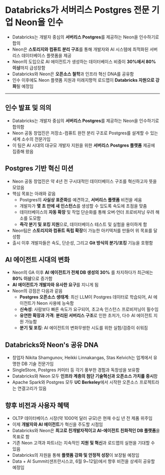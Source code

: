 # Databricks가 서버리스 Postgres 전문 기업 Neon을 인수


* Databricks는 개발자 중심의 **서버리스 Postgres**를 제공하는 Neon을 인수하기로 합의
* Neon은 **스토리지와 컴퓨트 분리 구조**를 통해 개발자와 AI 시스템에 최적화된 서버리스 데이터베이스 플랫폼을 제공
* Neon의 도입으로 AI 에이전트가 생성하는 데이터베이스 비중이 **30%에서 80% 이상**까지 급성장함
* Databricks와 Neon은 **오픈소스 철학**과 인프라 혁신 DNA를 공유함
* 인수 이후에도 Neon 플랫폼 지원과 미래지향적 로드맵이 **Databricks 자원으로 강화**될 예정임

---

인수 발표 및 의의
----------

* Databricks는 개발자 중심의 **서버리스 Postgres**를 제공하는 Neon을 인수하기로 합의함
* Neon 공동 창업진은 저장소-컴퓨트 완전 분리 구조로 Postgres를 설계할 수 있는 세계 소수의 전문가임
* 이 팀은 AI 시대의 대규모 개발자 지원을 위한 **서버리스 Postgres 플랫폼** 제공에 집중해 왔음

Postgres 기반 혁신 미션
-----------------

* Neon 공동 창업진은 약 4년 전 구시대적인 데이터베이스 구조를 혁신하고자 뜻을 모았음
* 핵심 목표는 아래와 같음
  + Postgres의 **사실상 표준화**를 예견하고, **서버리스 플랫폼** 비전을 세움
  + 개발자가 **몇 초 만에 새 인스턴스**를 생성할 수 있도록 속도에 초점을 맞춤
  + 데이터베이스의 **자동 확장** 및 작업 단순화를 통해 오버·언더 프로비저닝 우려 해소를 도모함
  + **즉각 분기 및 포킹 지원**으로, 데이터베이스 테스트 및 실험을 용이하게 함
* Neon팀은 **스토리지와 컴퓨트 독립 확장**이 가능한 아키텍처를 만들어 위 목표를 달성함
* 출시 이후 개발자들은 속도, 단순성, 그리고 **Git 방식의 분기/포킹** 기능을 호평함

AI 에이전트 시대의 변화
--------------

* Neon의 GA 이후 **AI 에이전트가 전체 DB 생성의 30%** 를 차지하다가 최근에는 **80% 이상**으로 증가함
* **AI 에이전트가 개발자와 유사한 요구**를 지니게 됨
* Neon의 강점은 다음과 같음
  + **Postgres 오픈소스 생태계**: 최신 LLM이 Postgres 데이터로 학습되어, AI 에이전트가 Neon 사용에 능숙함
  + **신속성**: 사람보다 빠른 속도가 요구되어, 초고속 인스턴스 프로비저닝이 필수임
  + **유연한 확장과 가격**: **분리된 서버리스 구조**로 인한 초저가, 다수 AI 에이전트 지원 가능함
  + **분기 및 포킹**: AI 에이전트의 변화무쌍한 시도를 위한 실험/검증이 쉬워짐

Databricks와 Neon's 공유 DNA
-------------------------

* 창업자 Nikita Shamgunov, Heikki Linnakangas, Stas Kelvich는 업계에서 유명한 DB 기술 전문가임
* SingleStore, Postgres 커미터 등 각기 풍부한 경험과 독창성을 보유함
* Databricks와 Neon 모두 **인프라 계층의 첨단 기술혁신과 오픈소스 가치를 중시**함
* Apache Spark와 Postgres 모두 **UC Berkeley**에서 시작한 오픈소스 프로젝트라는 연결고리가 있음

향후 비전과 사용자 혜택
-------------

* OLTP 데이터베이스 시장(약 1000억 달러 규모)은 현재 수십 년 전 제품 위주임
* 이제 **개발자와 AI 에이전트**가 혁신을 주도할 시점임
* Databricks와 Neon은 **최고로 친개발자적이고 AI-에이전트 친화적인 DB 플랫폼**을 목표로 함
* 기존 Neon 고객과 파트너는 지속적인 **지원 및 혁신**과 로드맵의 실현을 기대할 수 있음
* Databricks의 자원을 통해 **플랫폼 강화 및 안정적 성장**이 보장될 예정임
* Data + AI Summit(샌프란시스코, 6월 9~12일)에서 향후 비전을 상세히 공유할 예정임
